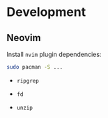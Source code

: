 # Development

## Neovim

Install `nvim` plugin dependencies:

```bash
sudo pacman -S ...
```

- `ripgrep`

- `fd`

- `unzip`
